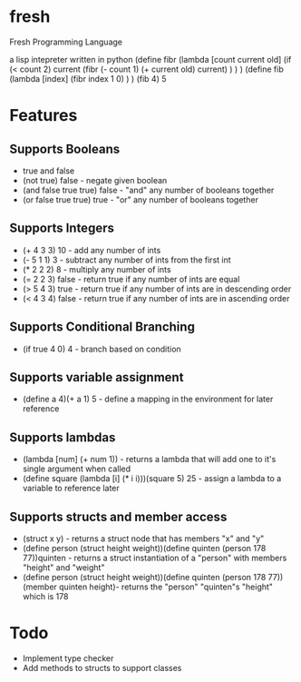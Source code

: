 fresh
=====

Fresh Programming Language

a lisp intepreter written in python
(define fibr
    (lambda [count current old]
        (if (< count 2)
            current
            (fibr (- count 1) (+ current old) current)
        )
    )
)
(define fib
    (lambda [index]
        (fibr index 1 0)
    )
)
(fib 4)
5

Features
========

Supports Booleans
-----------------
- true and false
- (not true) false - negate given boolean
- (and false true true) false - "and" any number of booleans together
- (or false true true) true - "or" any number of booleans together


Supports Integers
-----------------
- (+ 4 3 3) 10 - add any number of ints
- (- 5 1 1) 3 - subtract any number of ints from the first int
- (\* 2 2 2) 8 - multiply any number of ints
- (= 2 2 3) false - return true if any number of ints are equal
- (> 5 4 3) true - return true if any number of ints are in descending order
- (< 4 3 4) false - return true if any number of ints are in ascending order


Supports Conditional Branching
------------------------------
- (if true 4 0) 4 - branch based on condition



Supports variable assignment
----------------------------
- (define a 4)(+ a 1) 5 - define a mapping in the environment for later reference


Supports lambdas
----------------
- (lambda \[num\] (+ num 1)) - returns a lambda that will add one to it's single argument when called
- (define square (lambda \[i\] (\* i i)))(square 5) 25 - assign a lambda to a variable to reference later


Supports structs and member access
----------------------------------
- (struct x y) - returns a struct node that has members "x" and "y"
- (define person (struct height weight))(define quinten (person 178 77))quinten - returns a struct instantiation
    of a "person" with members "height" and "weight"
- (define person (struct height weight))(define quinten (person 178 77))(member quinten height)- returns the
    "person" "quinten"s "height" which is 178


Todo
====

- Implement type checker
- Add methods to structs to support classes
